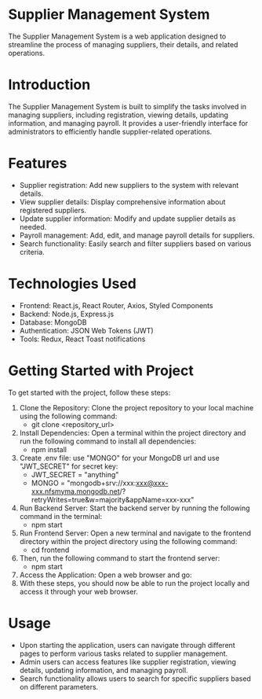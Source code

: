 # Supplier Management System

The Supplier Management System is a web application designed to streamline the process of managing suppliers, their details, and related operations.

# Introduction

The Supplier Management System is built to simplify the tasks involved in managing suppliers, including registration, viewing details, updating information, and managing payroll. It provides a user-friendly interface for administrators to efficiently handle supplier-related operations.

# Features

- Supplier registration: Add new suppliers to the system with relevant details.
- View supplier details: Display comprehensive information about registered suppliers.
- Update supplier information: Modify and update supplier details as needed.
- Payroll management: Add, edit, and manage payroll details for suppliers.
- Search functionality: Easily search and filter suppliers based on various criteria.

# Technologies Used

- Frontend: React.js, React Router, Axios, Styled Components
- Backend: Node.js, Express.js
- Database: MongoDB
- Authentication: JSON Web Tokens (JWT)
- Tools: Redux, React Toast notifications

# Getting Started with Project

To get started with the project, follow these steps:

1. Clone the Repository: Clone the project repository to your local machine using the following command:
    - git clone <repository_url> 
2. Install Dependencies: Open a terminal within the project directory and run the following command to install all dependencies:
    - npm install 
3. Create .env file: use "MONGO" for your MongoDB url and use "JWT_SECRET" for secret key:
    - JWT_SECRET = "anything"
    - MONGO = "mongodb+srv://xxx:xxx@xxx-xxx.nfsmyma.mongodb.net/?retryWrites=true&w=majority&appName=xxx-xxx"
4. Run Backend Server: Start the backend server by running the following command in the terminal:
    - npm start
5. Run Frontend Server: Open a new terminal and navigate to the frontend directory within the project directory using the following command:
    - cd frontend
6. Then, run the following command to start the frontend server:
    - npm start
7. Access the Application: Open a web browser and go:
8. With these steps, you should now be able to run the project locally and access it through your web browser.

# Usage
- Upon starting the application, users can navigate through different pages to perform various tasks related to supplier management.
- Admin users can access features like supplier registration, viewing details, updating information, and managing payroll.
- Search functionality allows users to search for specific suppliers based on different parameters.
